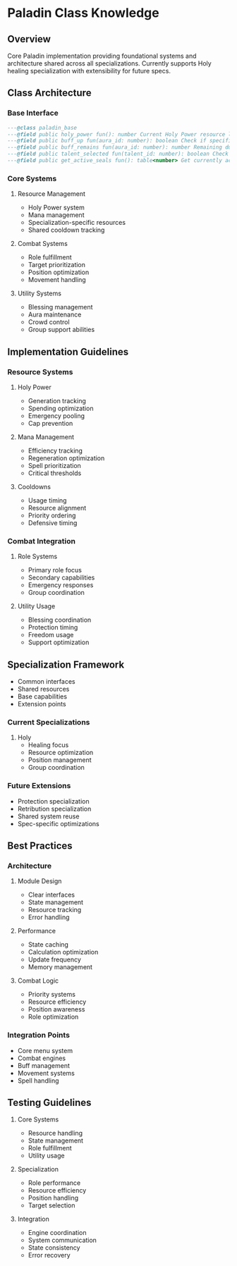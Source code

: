 # Paladin Class Knowledge

## Overview
Core Paladin implementation providing foundational systems and architecture shared across all specializations. Currently supports Holy healing specialization with extensibility for future specs.

## Class Architecture

### Base Interface
```lua
---@class paladin_base
---@field public holy_power fun(): number Current Holy Power resource level
---@field public buff_up fun(aura_id: number): boolean Check if specific aura is active
---@field public buff_remains fun(aura_id: number): number Remaining duration of aura
---@field public talent_selected fun(talent_id: number): boolean Check if talent is selected
---@field public get_active_seals fun(): table<number> Get currently active seals
```

### Core Systems
1. Resource Management
   - Holy Power system
   - Mana management
   - Specialization-specific resources
   - Shared cooldown tracking

2. Combat Systems
   - Role fulfillment
   - Target prioritization
   - Position optimization
   - Movement handling

3. Utility Systems
   - Blessing management
   - Aura maintenance
   - Crowd control 
   - Group support abilities

## Implementation Guidelines

### Resource Systems
1. Holy Power
   - Generation tracking
   - Spending optimization
   - Emergency pooling
   - Cap prevention

2. Mana Management  
   - Efficiency tracking
   - Regeneration optimization
   - Spell prioritization
   - Critical thresholds

3. Cooldowns
   - Usage timing
   - Resource alignment
   - Priority ordering
   - Defensive timing

### Combat Integration
1. Role Systems
   - Primary role focus
   - Secondary capabilities 
   - Emergency responses
   - Group coordination

2. Utility Usage
   - Blessing coordination
   - Protection timing
   - Freedom usage
   - Support optimization

## Specialization Framework
- Common interfaces
- Shared resources
- Base capabilities
- Extension points

### Current Specializations
1. Holy
   - Healing focus
   - Resource optimization
   - Position management
   - Group coordination

### Future Extensions
- Protection specialization
- Retribution specialization
- Shared system reuse
- Spec-specific optimizations

## Best Practices

### Architecture
1. Module Design
   - Clear interfaces
   - State management
   - Resource tracking
   - Error handling

2. Performance
   - State caching
   - Calculation optimization
   - Update frequency
   - Memory management

3. Combat Logic
   - Priority systems
   - Resource efficiency
   - Position awareness
   - Role optimization

### Integration Points
- Core menu system
- Combat engines
- Buff management
- Movement systems
- Spell handling

## Testing Guidelines
1. Core Systems
   - Resource handling
   - State management
   - Role fulfillment
   - Utility usage

2. Specialization
   - Role performance
   - Resource efficiency
   - Position handling
   - Target selection

3. Integration
   - Engine coordination
   - System communication
   - State consistency
   - Error recovery
